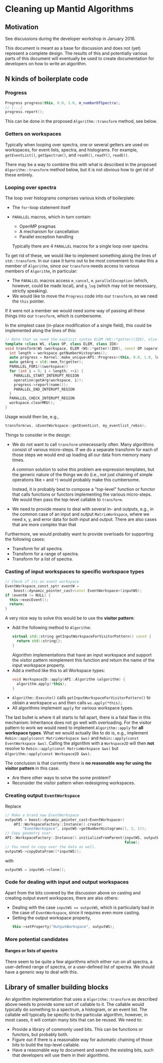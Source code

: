 # Cleaning up Mantid Algorithms

## Motivation

See discussions during the developer workshop in January 2016.

This document is meant as a base for discussion and does not (yet) represent a complete design. The results of this and potentially various parts of this document will eventually be used to create documentation for developers on how to write an algorithm.


## N kinds of boilerplate code


### Progress

```cpp
Progress progress(this, 0.0, 1.0, m_numberOfSpectra);
// [...]
progress.report();
```

This can be done in the proposed `Algorithm::transform` method, see below.


### Getters on workspaces

Typically when looping over spectra, one or several getters are used on workspaces, for event lists, spectra, and histograms. For example, `getEventList()`, `getSpectrum()`, and `readX()`, `readY()`, `readE()`.

There may be a way to combine this with what is described in the proposed `Algorithm::transform` method below, but it is not obvious how to get rid of these entirely.


### Looping over spectra

The loop over histograms comprises various kinds of boilerplate:

- The `for`-loop statement itself
- `PARALLEL` macros, which in turn contain:
  - OpenMP pragmas
  - A mechanism for cancellation
  - Parallel exception handling

  Typically there are 4 `PARALLEL` macros for a single loop over spectra.

To get rid of these, we would like to implement something along the lines of `std::transform`. In our case it turns out to be most convenient to make this a member of `Algorithm`, since our `transform` needs access to various members of `Algorithm`, in particular:

- The `PARALLEL` macros access `m_cancel`, `m_parallelException` (which, however, could be made local), and `g_log` (which may not be necessary, strictly speaking).
- We would like to move the `Progress` code into our `transform`, so we need the `this` pointer.

If it were not a member we would need some way of passing all these things into our `transform`, which is cumbersome.

In the simplest case (in-place modification of a single field), this could be implemented along the lines of this:

```cpp
// Note that we need the explicit syntax ELEM (WS::*getter)(IDX), else the compiler cannot resolve (const) overloads
template <class WS, class OP, class ELEM, class IDX>
void transform(WS &workspace, ELEM (WS::*getter)(IDX), const OP &operation) {
  int length = workspace.getNumberHistograms();
  auto progress = Kernel::make_unique<API::Progress>(this, 0.0, 1.0, length);
  auto getArg = std::mem_fn(getter);
  PARALLEL_FOR1((&workspace))
  for (int i = 0; i < length; ++i) {
    PARALLEL_START_INTERUPT_REGION
    operation(getArg(workspace, i));
    progress->report(name());
    PARALLEL_END_INTERUPT_REGION
  }
  PARALLEL_CHECK_INTERUPT_REGION
  workspace.clearMRU();
}
```

Usage would then be, e.g.,

```cpp
transform(ws, &EventWorkspace::getEventList, my_eventlist_rebin);
```

Things to consider in the design:

- We do not want to call `transform` unnecessarily often. Many algorithms consist of various micro-steps. If we do a separate transform for each of those steps we would end up loading all our data from memory many times.

  A common solution to solve this problem are expression templates, but the generic nature of the things we do (i.e., not just chaining of simple operations like `+` and `*`) would probably make this cumbersome.

  Instead, it is probably best to compose a "top-level" function or functor that calls functions or functors implementing the various micro-steps. We would then pass the top-level callable to `transform`.

-  We need to provide means to deal with several in- and outputs, e.g., in the common case of an input and output `MatrixWorkspace`, where we need x, y, and error data for both input and output. There are also cases that are more complex than that


Furthermore, we would probably want to provide overloads for supporting the following cases:

- Transform for all spectra.
- Transform for a range of spectra.
- Transform for a list of spectra.


### Casting of input workspaces to specific workspace types

```cpp
// Check if its an event workspace
EventWorkspace_const_sptr eventW =
    boost::dynamic_pointer_cast<const EventWorkspace>(inputWS);
if (eventW != NULL) {
  this->execEvent();
  return;
}
```

A very nice way to solve this would be to use the **visitor pattern**:

- Add the following method to `Algorithm`:
  ```cpp
  virtual std::string getInputWorkspaceForVisitorPattern() const {
    return std::string{};
  }
   ```
  Algorithm implementations that have an input workspace and support the visitor pattern reimplement this function and return the name of the input workspace property.
- Add a method like this to all Workspace types:
  ```cpp
  void Workspace2D::apply(API::Algorithm &algorithm) {
    algorithm.apply(*this);
  }
  ```
- `Algorithm::Execute()` calls `getInputWorkspaceForVisitorPattern()` to obtain a workspace `ws` and then calls `ws.apply(*this);`
- All algorithms implement `apply` for various workspace types.

The last bullet is where it all starts to fall apart, there is a fatal flaw in this mechanism: Inheritance does not go well with overloading. For the visitor pattern to work we would need to implement `Algorithm::apply` for **all workspace types**. What we would actually like to do is, e.g., implement `Rebin::apply(const MatrixWorkspace &ws)` and `Rebin::apply(const EventWorkspace &ws)`. Calling the algorithm with a `Workspace2D` will then **not** resolve to `Rebin::apply(const MatrixWorkspace &ws)` but `Algorithm::apply(const Workspace2D &ws)`.

The conclusion is that currently there is **no reasonable way for using the visitor pattern** in this case.

- Are there other ways to solve the some problem?
- Reconsider the visitor pattern when redesigning workspaces.


### Creating output `EventWorkspace`

Replace

```cpp
// Make a brand new EventWorkspace
outputWS = boost::dynamic_pointer_cast<EventWorkspace>(
    API::WorkspaceFactory::Instance().create(
        "EventWorkspace", inputWS->getNumberHistograms(), 2, 1));
// Copy geometry over.
API::WorkspaceFactory::Instance().initializeFromParent(inputWS, outputWS,
                                                       false);
// You need to copy over the data as well.
outputWS->copyDataFrom((*inputWS));
```

with

```cpp
outputWS = inputWS->clone();
```


### Code for dealing with input and output workspaces

Apart from the bits covered by the discussion above on casting and creating output event workspaces, there are also others:

- Dealing with the case `inputWS == outputWS`, which is particularly bad in the case of `EventWorkspace`, since it requires even more casting.
- Setting the output workspace property,
  ```cpp
  this->setProperty("OutputWorkspace", outputWS);
   ```


### More potential candidates

#### Ranges or lists of spectra

There seem to be quite a few algorithms which either run on all spectra, a user-defined range of spectra, or a user-defined list of spectra. We should have a generic way to deal with this.


## Library of smaller building blocks

An algorithm implementation that uses a `Algorithm::transform` as described above needs to provide some sort of callable to it. The callable would typically do something to a spectrum, a histogram, or an event list. The callable will typically be specific to the particular algorithm, however, in most cases, it will contain many bits that can be reused. We need to:

- Provide a library of commonly used bits. This can be functions or functors, but probably both.
- Figure out if there is a reasonable way for automatic chaining of those bits to build the top-level callable.
- Have a reasonable way to document and search the existing bits, such that developers will use them in their algorithms.
